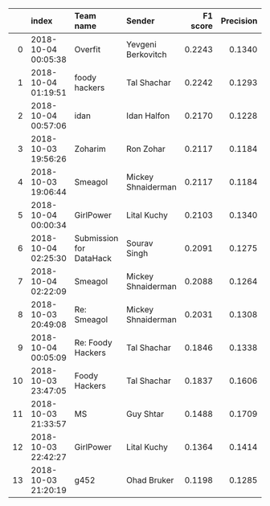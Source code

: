 |    | index               | Team name               | Sender             |   F1 score |   Precision |   Recall |
|---:|:--------------------|:------------------------|:-------------------|-----------:|------------:|---------:|
|  0 | 2018-10-04 00:05:38 | Overfit                 | Yevgeni Berkovitch |     0.2243 |      0.1340 |   0.6878 |
|  1 | 2018-10-04 01:19:51 | foody hackers           | Tal Shachar        |     0.2242 |      0.1293 |   0.8439 |
|  2 | 2018-10-04 00:57:06 | idan                    | Idan Halfon        |     0.2170 |      0.1228 |   0.9317 |
|  3 | 2018-10-03 19:56:26 | Zoharim                 | Ron Zohar          |     0.2117 |      0.1184 |   1.0000 |
|  4 | 2018-10-03 19:06:44 | Smeagol                 | Mickey Shnaiderman |     0.2117 |      0.1184 |   1.0000 |
|  5 | 2018-10-04 00:00:34 | GirlPower               | Lital Kuchy        |     0.2103 |      0.1340 |   0.4878 |
|  6 | 2018-10-04 02:25:30 | Submission for DataHack | Sourav Singh       |     0.2091 |      0.1275 |   0.5805 |
|  7 | 2018-10-04 02:22:09 | Smeagol                 | Mickey Shnaiderman |     0.2088 |      0.1264 |   0.6000 |
|  8 | 2018-10-03 20:49:08 | Re: Smeagol             | Mickey Shnaiderman |     0.2031 |      0.1308 |   0.4537 |
|  9 | 2018-10-04 00:05:09 | Re: Foody Hackers       | Tal Shachar        |     0.1846 |      0.1338 |   0.2976 |
| 10 | 2018-10-03 23:47:05 | Foody Hackers           | Tal Shachar        |     0.1837 |      0.1606 |   0.2146 |
| 11 | 2018-10-03 21:33:57 | MS                      | Guy Shtar          |     0.1488 |      0.1709 |   0.1317 |
| 12 | 2018-10-03 22:42:27 | GirlPower               | Lital Kuchy        |     0.1364 |      0.1414 |   0.1317 |
| 13 | 2018-10-03 21:20:19 | g452                    | Ohad Bruker        |     0.1198 |      0.1285 |   0.1122 |
